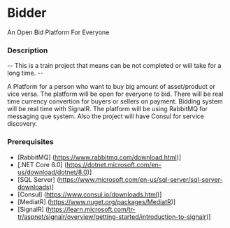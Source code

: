 # Bidder

An Open Bid Platform For Everyone

### Description

-- This is  a train project that means can be not completed or will take for a long time. --

A Platform for a person who want to buy big amount of asset/product or vice versa. The platform will be open for everyone to bid.
There will be real time currency convertion for buyers or sellers on payment.
Bidding system will be real time with SignalR. The platform will be using RabbitMQ for messaging que system.
Also the project will have Consul for service discovery.

### Prerequisites

- [RabbitMQ] (https://www.rabbitmq.com/download.html)]
- [.NET Core 8.0] (https://dotnet.microsoft.com/en-us/download/dotnet/8.0)]
- [SQL Server] (https://www.microsoft.com/en-us/sql-server/sql-server-downloads)]
- [Consul] (https://www.consul.io/downloads.html)]
- [MediatR] (https://www.nuget.org/packages/MediatR)]
- [SignalR] (https://learn.microsoft.com/tr-tr/aspnet/signalr/overview/getting-started/introduction-to-signalr)]
